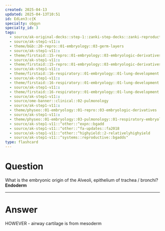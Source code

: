 ```yaml
---
created: 2025-04-13
updated: 2025-04-13T10:51
id: EdLen3:c{K
specialty: obgyn
specialty_id: 3
tags:
  - source/ak-original-decks::step-1::zanki-step-decks::zanki-reproductive::reproductive-physiology-+-anatomy/embryo
  - source/ak-step1-v11::
  - theme/b&b::20-repro::01-embryology::03-germ-layers
  - source/ak-step1-v11::
  - theme/firstaid::15-repro::01-embryology::03-embryologic-derivatives
  - source/ak-step1-v11::
  - theme/firstaid::15-repro::01-embryology::03-embryologic-derivatives::endoderm
  - source/ak-step1-v11::
  - theme/firstaid::16-respiratory::01-embryology::01-lung-development
  - source/ak-step1-v11::
  - theme/firstaid::16-respiratory::01-embryology::01-lung-development::*basics
  - source/ak-step1-v11::
  - theme/firstaid::16-respiratory::01-embryology::01-lung-development::embryonic-period
  - source/ak-step1-v11::
  - source/ome-banner::clinical::02-pulmonology
  - source/ak-step1-v11::
  - theme/physeo::01-embryology::01-repro::03-embryologic-derivatives
  - source/ak-step1-v11::
  - theme/physeo::01-embryology::03-pulmonology::01-respiratory-embryology
  - source/ak-step1-v11::^other::^expn::bgadd
  - source/ak-step1-v11::^other::^fa-updates::fa2018
  - source/ak-step1-v11::^other::^highyield::2-relativelyhighyield
  - source/ak-step1-v11::^systems::reproductive::bgadds"
type: flashcard
---
```


# Question
What is the embryonic origin of the Alveoli, epithelium of trachea / bronchi?    **Endoderm**

---

# Answer
HOWEVER - airway cartilage is from mesoderm